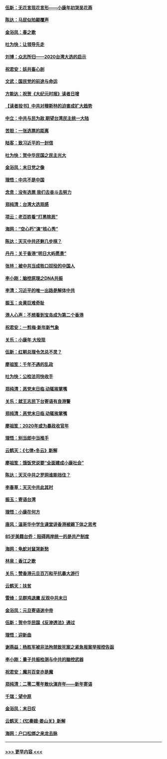 #### [伍新：无花言现花言形——小康年初哭吴花燕](../pages/nsc993/n11800044.md?t=01180322) 
#### [陈达：马屁似拍颠覆声](../pages/nsc993/n11800010.md?t=01180322) 
#### [金浴凤：春之歌](../pages/nsc993/n11797687.md?t=01180322) 
#### [吐为快：让领导先走](../pages/nsc993/n11797512.md?t=01180322) 
#### [刘博：众志所归——2020台湾大选的启示](../pages/nsc993/n11796878.md?t=01180322) 
#### [祝君安：妖共畜心剖](../pages/nsc993/n11794273.md?t=01180322) 
#### [文武：国民党的前途与命运](../pages/nsc993/n11794198.md?t=01180322) 
#### [方能达：祝贺《大纪元时报》读者日增](../pages/nsc993/n11793807.md?t=01180322) 
#### [【读者投书】中共对穆斯林的迫害成扩大趋势](../pages/nsc993/n11791371.md?t=01180322) 
#### [中立：中共与民为敌 期望台湾民主统一大陆](../pages/nsc993/n11790392.md?t=01180322) 
#### [苦胆：一张选票的距离](../pages/nsc993/n11788914.md?t=01180322) 
#### [陆客：致习近平的一封信](../pages/nsc993/n11788867.md?t=01180322) 
#### [吐为快：贺中华民国之民主光大](../pages/nsc993/n11788618.md?t=01180322) 
#### [金浴凤：末日党之像](../pages/nsc993/n11787475.md?t=01180322) 
#### [理悟：中共不是中国](../pages/nsc993/n11787463.md?t=01180322) 
#### [念贲：没有选票  我们去奋斗去努力](../pages/nsc993/n11787398.md?t=01180322) 
#### [郑纯清：台湾大选观感](../pages/nsc993/n11786210.md?t=01180322) 
#### [项云：老百姓看“打黑除恶”](../pages/nsc993/n11785398.md?t=01180322) 
#### [海网：“空心朽”演“核心秀”](../pages/nsc993/n11783874.md?t=01180322) 
#### [陈达：天灭中共还剩几步棋？](../pages/nsc993/n11783719.md?t=01180322) 
#### [丹丹：关于香港“明日大屿愿景”](../pages/nsc993/n11783273.md?t=01180322) 
#### [张林：被中共当成牲口奴役的中国人](../pages/nsc993/n11782397.md?t=01180322) 
#### [李小刚：脑控原理之DNA共振](../pages/nsc993/n11780962.md?t=01180322) 
#### [李清：习近平的唯一出路是解体中共](../pages/nsc993/n11780866.md?t=01180322) 
#### [振玉：炎黄巨难奇耻](../pages/nsc993/n11779632.md?t=01180322) 
#### [港人心声：不想看到宝岛成为第二个香港](../pages/nsc993/n11778817.md?t=01180322) 
#### [祝君安：一剪梅‧新年新气象](../pages/nsc993/n11776340.md?t=01180322) 
#### [关乐：小康年 大役现](../pages/nsc993/n11774213.md?t=01180322) 
#### [伍新：红朝总理令怎总不灵？](../pages/nsc993/n11770813.md?t=01180322) 
#### [廖祖笙：千年不遇的乱政](../pages/nsc993/n11770373.md?t=01180322) 
#### [吐为快：公检法司快收手](../pages/nsc993/n11770359.md?t=01180322) 
#### [郑纯清：恶党末日临 动辄挨掌嘴](../pages/nsc993/n11769912.md?t=01180322) 
#### [关乐：就王志民下台寄语有良港警](../pages/nsc993/n11769903.md?t=01180322) 
#### [郑纯清：恶党末日临 动辄挨掌嘴](../pages/nsc993/n11769356.md?t=01180322) 
#### [廖祖笙：2020年或为暴政收官年](../pages/nsc993/n11768216.md?t=01180322) 
#### [理悟：别当郎中当推手](../pages/nsc993/n11768243.md?t=01180322) 
#### [云鹤天：《七律▪冬云》新解](../pages/nsc993/n11768204.md?t=01180322) 
#### [廖祖笙：饿饭党说要“全面建成小康社会”](../pages/nsc993/n11767482.md?t=01180322) 
#### [陈达：天灭中共之罗网谁能挡住？](../pages/nsc993/n11767465.md?t=01180322) 
#### [李春草：天灭中共此其时](../pages/nsc993/n11767452.md?t=01180322) 
#### [振玉：寄语台湾](../pages/nsc993/n11767432.md?t=01180322) 
#### [理悟：小康在何方](../pages/nsc993/n11767394.md?t=01180322) 
#### [唐风：温哥华中学生课堂讲香港被踢下体之思考](../pages/nsc993/n11766848.md?t=01180322) 
#### [85岁美籍台侨：阻碍两岸统一的是共产制度](../pages/nsc993/n11765043.md?t=01180322) 
#### [海网：龟蛇对鼠哭新愁](../pages/nsc993/n11764895.md?t=01180322) 
#### [林泉：香江之歌](../pages/nsc993/n11764415.md?t=01180322) 
#### [关乐：赞香港元旦百万和平抗暴大游行](../pages/nsc993/n11764382.md?t=01180322) 
#### [云鹤天：扶贫](../pages/nsc993/n11764245.md?t=01180322) 
#### [雪绮：见群鸡退鹰  反观中共末日](../pages/nsc993/n11762112.md?t=01180322) 
#### [金浴凤：元旦寄语迷中帝](../pages/nsc993/n11761788.md?t=01180322) 
#### [伍新：贺中华民国《反渗透法》通过](../pages/nsc993/n11761994.md?t=01180322) 
#### [理悟：迎新曲](../pages/nsc993/n11761152.md?t=01180322) 
#### [谢燕益：杨胜军被非法拘禁致死案之紧急报案举报控告函](../pages/nsc993/n11756134.md?t=01180322) 
#### [李小刚：量子共振检测与中共的脑控武器](../pages/nsc993/n11754518.md?t=01180322) 
#### [祝君安：魔共百变亦是魔](../pages/nsc993/n11754469.md?t=01180322) 
#### [郑纯清：二零二零年散伙演弃年——新年寄语](../pages/nsc993/n11754195.md?t=01180322) 
#### [千瑞：望中原](../pages/nsc993/n11754159.md?t=01180322) 
#### [金浴凤：末日叹](../pages/nsc993/n11752359.md?t=01180322) 
#### [云鹤天：《忆秦娥‧娄山关》新解](../pages/nsc993/n11752348.md?t=01180322) 
#### [海网：户口松绑之来龙去脉](../pages/nsc993/n11752328.md?t=01180322) 

----
#### [ >>> 更早内容 <<< ](../indexes/nsc993-earlier.md)
